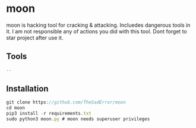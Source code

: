 # moon
moon is hacking tool for cracking &amp; attacking. Incluedes dangerous tools in it. I am not responsible any of actions you did with this tool. Dont forget to star project after use it.

## Tools
```js
--
```
## Installation
```js
git clone https://github.com/TheSadError/moon
cd moon
pip3 install -r requirements.txt
sudo python3 moon.py # moon needs superuser privileges
```
